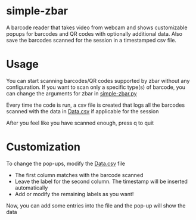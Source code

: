 # simple-zbar
A barcode reader that takes video from webcam and shows customizable popups for barcodes and QR codes with optionally additional data. Also save the barcodes scanned for the session in a timestamped csv file.

# Usage
You can start scanning barcodes/QR codes supported by zbar without any configuration. If you want to scan only a specific type(s) of barcode, you can change the arguments for zbar in [simple-zbar.py](/simple-zbar/simple-zbar.py)

Every time the code is run, a csv file is created that logs all the barcodes scanned with the data in [Data.csv](simple-zbar/Data.csv) if applicable for the session

After you feel like you have scanned enough, press q to quit

# Customization
To change the pop-ups, modify the [Data.csv](simple-zbar/Data.csv) file
  * The first column matches with the barcode scanned
  * Leave the label for the second column. The timestamp will be inserted automatically
  * Add or modify the remaining labels as you want!
 
Now, you can add some entries into the file and the pop-up will show the data
